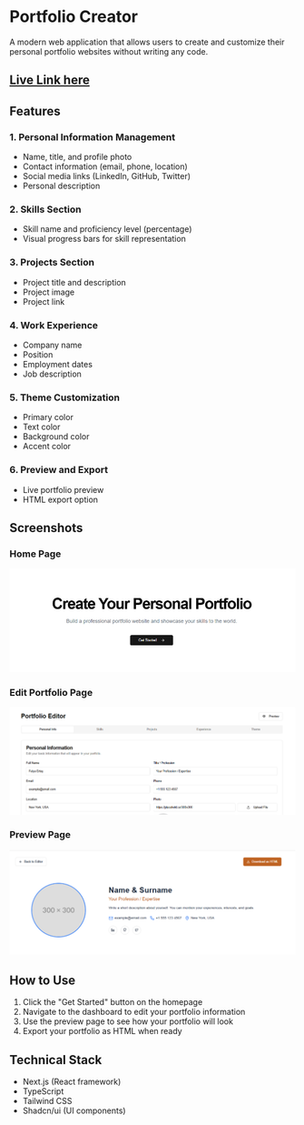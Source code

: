 # Portfolio Creator

A modern web application that allows users to create and customize their personal portfolio websites without writing any code.
## [Live Link here](https://portfolio-creator-web-app.vercel.app/)
## Features

### 1. Personal Information Management
- Name, title, and profile photo
- Contact information (email, phone, location)
- Social media links (LinkedIn, GitHub, Twitter)
- Personal description

### 2. Skills Section
- Skill name and proficiency level (percentage)
- Visual progress bars for skill representation

### 3. Projects Section
- Project title and description
- Project image
- Project link

### 4. Work Experience
- Company name
- Position
- Employment dates
- Job description

### 5. Theme Customization
- Primary color
- Text color
- Background color
- Accent color

### 6. Preview and Export
- Live portfolio preview
- HTML export option

## Screenshots

### Home Page
![Home Page](./HomePage.png)

### Edit Portfolio Page
![Edit Portfolio Page](./EditPortfolioPage.png)

### Preview Page
![Preview Page](./PreviewPage.png)

## How to Use

1. Click the "Get Started" button on the homepage
2. Navigate to the dashboard to edit your portfolio information
3. Use the preview page to see how your portfolio will look
4. Export your portfolio as HTML when ready

## Technical Stack

- Next.js (React framework)
- TypeScript
- Tailwind CSS
- Shadcn/ui (UI components)



